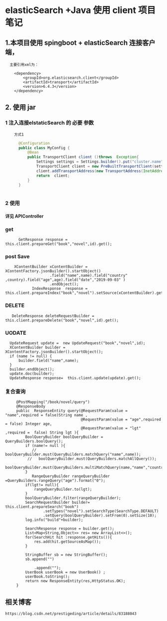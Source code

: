 # elasticSearch +Java 使用 client  项目笔记

  ## 1.本项目使用 spingboot + elasticSearch 连接客户端，
     
      主要引用xml为：
      
        <dependency>
            <groupId>org.elasticsearch.client</groupId>
            <artifactId>transport</artifactId>
            <version>6.4.3</version>
        </dependency>
      
      
  ## 2. 使用 jar
  ### 1 注入连接elstaticSearch 的 必要 参数
      
       
        方式1 
  ```Java   
        @Configuration
        public class MyConfig {
            @Bean
            public TransportClient client ()throws  Exception{
                Settings settings = Settings.builder().put("cluster.name","xiaoming").build();
                TransportClient client = new PreBuiltTransportClient(settings);
                client.addTransportAddress(new TransportAddress(InetAddress.getByName("127.0.0.1"),9300));
                return  client;
            }
        }
      
  ``` 
      
   ### 2 使用
       
   ####      详见 APIController
       
      
   ### get  
        
          GetResponse response = this.client.prepareGet("book","novel",id).get();
        
   ### post Save
        
        XContentBuilder xContentBuilder = XContentFactory.jsonBuilder().startObject()
                        .field("name",name).field("country" ,country).field("age",age).field("date","2019-09-03" )
                        .endObject();
                IndexResponse  response = this.client.prepareIndex("book","novel").setSource(xContentBuilder).get();  
   ### DELETE 
   
   
       DeleteResponse deleteRequestBuilder = this.client.prepareDelete("book","novel",id).get();
   
   
  ### UODATE 
  
      UpdateRequest update =  new UpdateRequest("book","novel",id);
      XContentBuilder builder = XContentFactory.jsonBuilder().startObject();
      if (name != null) {
          builder.field("name",name);
      }
      builder.endObject();
      update.doc(builder);
      UpdateResponse response=  this.client.update(update).get(); 
   
   
  ###    复合查询 
  
         @PostMapping("/book/novel/query")
         @ResponseBody
         public  ResponseEntity query(@RequestParam(value = "name",required = false)String name ,
                                      @RequestParam(value = "age",required = false) Integer age,
                                      @RequestParam(value = "lgt" ,required =  false) String lgt ){
             BoolQueryBuilder boolQueryBuilder = QueryBuilders.boolQuery();
             if (name!= null ){
                // boolQueryBuilder.must(QueryBuilders.matchQuery("name",name));
              //   boolQueryBuilder.must(QueryBuilders.matchAllQuery());
                 boolQueryBuilder.must(QueryBuilders.multiMatchQuery(name,"name","country"));
             }
                RangeQueryBuilder rangeQueryBuilder =QueryBuilders.rangeQuery("age").format("0");
             if(lgt!= null){
                 rangeQueryBuilder.to(lgt);
             }
             boolQueryBuilder.filter(rangeQueryBuilder);
             SearchRequestBuilder builder=  this.client.prepareSearch("book")
                     .setTypes("novel").setSearchType(SearchType.DEFAULT)
                     .setQuery(boolQueryBuilder).setFrom(0).setSize(10);
             log.info("build"+builder);
     
             SearchResponse response = builder.get();
             List<Map<String,Object>> res= new ArrayList<>();
             for(SearchHit hit :response.getHits()){
                 res.add(hit.getSourceAsMap());
             }
     
             StringBuffer sb = new StringBuffer();
             sb.append("")
     
                 .append("");
             UserBook userBook = new UserBook() ;
             userBook.toString();
             return new ResponseEntity(res,HttpStatus.OK);
         }
   
   ## 相关博客
   

    https://blog.csdn.net/prestigeding/article/details/83188043   
    
    
    